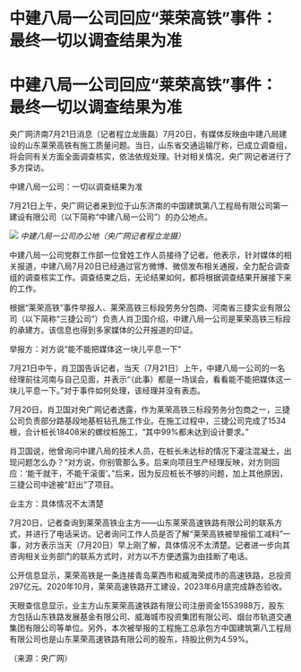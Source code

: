 # 中建八局一公司回应“莱荣高铁”事件：最终一切以调查结果为准

# 中建八局一公司回应“莱荣高铁”事件：最终一切以调查结果为准

央广网济南7月21日消息（记者程立龙唐磊）7月20日，有媒体反映由中建八局建设的山东莱荣高铁有施工质量问题。当日，山东省交通运输厅称，已成立调查组，将会同有关方面全面调查核实，依法依规处理。针对相关情况，央广网记者进行了多方探访。

中建八局一公司：一切以调查结果为准

7月21日上午，央广网记者来到位于山东济南的中国建筑第八工程局有限公司第一建设有限公司（以下简称“中建八局一公司”）的办公地点。

![](https://inews.gtimg.com/om_bt/OwFJhWC1ELBDyqi1YItdb0-rkDsA7IXcrBX9_yE5sKwAUAA/1000)
_中建八局一公司办公地（央广网记者程立龙摄）_

中建八局一公司党群工作部一位曾姓工作人员接待了记者。他表示，针对媒体的相关报道，中建八局7月20日已经通过官方微博、微信发布相关通报，全力配合调查组的调查核实工作。调查结束之后，无论结果如何，都将根据调查结果开展接下来的工作。

根据“莱荣高铁”事件举报人、莱荣高铁三标段劳务分包商、河南省三捷实业有限公司（以下简称“三捷公司”）负责人肖卫国介绍，中建八局一公司是莱荣高铁三标段的承建方。该信息也得到多家媒体的公开报道的印证。

举报方：对方说“能不能把媒体这一块儿平息一下”

7月21日中午，肖卫国告诉记者，当天（7月21日）上午，中建八局一公司的一名经理前往河南与自己见面，并表示“（此事）都是一场误会，看看能不能把媒体这一块儿平息一下。”对于事件如何处理，该经理并没有表态。

7月20日，肖卫国对央广网记者透露，作为莱荣高铁三标段劳务分包商之一，三捷公司负责部分路基段地基桩钻孔施工作业。在施工过程中，三捷公司完成了1534根，合计桩长18408米的螺纹桩施工，“其中99%都未达到设计要求。”

肖卫国说，他曾询问中建八局的技术人员，在桩长未达标的情况下灌注混凝土，出现问题怎么办？“对方说，你别管那么多。后来向项目生产经理反映，对方则回应：‘能干就干，不能干滚蛋’。”后来，因为反应桩长不够的问题，加上其他原因，三捷公司中途被“赶出”了项目。

业主方：具体情况不太清楚

7月20日，记者查询到莱荣高铁业主方——山东莱荣高速铁路有限公司的联系方式，并进行了电话采访。记者询问工作人员是否了解“莱荣高铁被举报偷工减料”一事，对方表示当天（7月20日）早上刚了解，具体情况不太清楚。记者进一步向其咨询相关业务部门的联系方式时，对方以不方便透露为由挂断了电话。

公开信息显示，莱荣高铁是一条连接青岛莱西市和威海荣成市的高速铁路，总投资297亿元。2020年10月，莱荣高速铁路开工建设，2023年6月底完成静态验收。

天眼查信息显示，业主方山东莱荣高速铁路有限公司注册资金1553988万，股东方包括山东铁路发展基金有限公司、威海城市投资集团有限公司、烟台市轨道交通集团有限公司等单位。另外，本次被举报的工程施工总承包方中国建筑第八工程局有限公司也是山东莱荣高速铁路有限公司的股东，持股比例为4.59%。

（来源：央广网）

